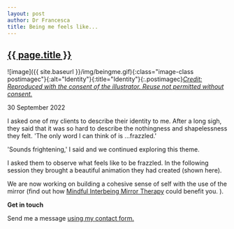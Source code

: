 ```yaml
---
layout: post
author: Dr Francesca
title: Being me feels like...
---
```


 <h2 class="postheader"><a href="{{ site.baseurl }}{{ page.url }}">{{ page.title }}</a></h2>


![image]({{ site.baseurl }}/img/beingme.gif){:class="image-class postimagec"}{:alt="Identity"}{:title="Identity"}{:.postimagec}*<a href="">Credit: Reproduced with the consent of the illustrator. Reuse not permitted without consent.</a>*




<p class="blogdate">30 September 2022</p>


I asked one of my clients to describe their identity to me. After a long sigh, they said that it was so hard to describe the nothingness and shapelessness they felt. 'The only word I can think of is ...frazzled.'

'Sounds frightening,' I said and we continued exploring this theme.

I asked them to observe what feels like to be frazzled. In the following session they brought a beautiful animation they had created (shown here).

We are now working on building a cohesive sense of self with the use of the mirror (find out how <a href="https://drfrancesca.co.uk/2020/05/25/Try-mirror-therapy.html">Mindful Interbeing Mirror Therapy</a> could benefit you. ).

<strong>Get in touch</strong>

Send me a message <a href="https://drfrancesca.co.uk/contact">using my contact form.</a>
